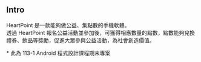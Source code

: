 ## Intro
HeartPoint 是一款能夠做公益、集點數的手機軟體。<br>
透過 HeartPoint 報名公益活動並參加後，可獲得相應數量的點數，點數能夠兌換禮券、飲品等獎勵，促進大眾參與公益活動，為社會創造價值。<br>

\* 此為 113-1 Android 程式設計課程期末專案
